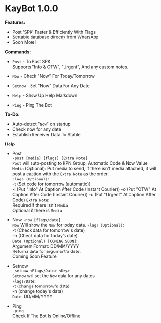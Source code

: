 # KayBot 1.0.0

**Features:**
- Post 'SPK' Faster & Efficiently With Flags
- Settable database directly from WhatsApp
- Soon More!

**Commands:**
- `Post` - To Post SPK  
Supports "Info & OTW", "Urgent", And any custom notes.

- `Now` - Check "Now" For Today/Tomorrow

- `Setnow` - Set "Now" Data For Any Date

- `Help` - Show Up Help Markdown

- `Ping` - Ping The Bot

**To-Do:**
- Auto-detect "`Now`" on startup
- Check now for any date
- Establish Receiver Data To Stable

**Help**
- Post  
```-post [media] [flags] [Extra Note]```   
`Post` will auto-posting to KPN Group,
Automatic Code & Now Value  
`Media` (Optional): Put media to send, if there isn't media attached, it will post a caption with the `Extra Note` as the order.  
`Flags (Optional)`:  
-t (Set code for tomorrow (automatic))  
-i (Put "Info" At Caption After Code (Instant Courier))
-o (Put "OTW" At Caption After Code (Instant Courier))
-u (Put "Urgent" At Caption After Code)
`Extra Note`:  
Required if there isn't `Media`  
Optional if there is `Media`

- Now
```-now [flags/date]```  
`Now` Will show the `Now` for today data. 
`Flags (Optional)`:   
-t (Check data for tomorrow's date)  
-n (Check data for today's date)  
`Date (Optional) [COMING SOON]`:  
Argument Format: DD/MM/YYYY  
Returns data for argument's date.  
Coming Soon Feature

- Setnow  
```-setnow <Flags/Date> <Key>```  
`Setnow` will set the `Now` data for any dates  
`Flags/Date`:  
-t (change tomorrow's data)  
-n (change today's data)   
`Date`: DD/MM/YYYY 

- Ping  
```-ping```  
Check If The Bot Is Online/Offline